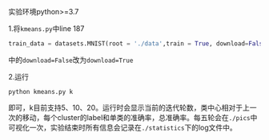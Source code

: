 实验环境python>=3.7

1.将`kmeans.py`中line 187

```python
train_data = datasets.MNIST(root = './data',train = True, download=False)
```

中的`download=False`改为`download=True`

2.运行

```
python kmeans.py k
```

即可，k目前支持5、10、20。运行时会显示当前的迭代轮数，类中心相对于上一次的移动，每个cluster的label和单类的准确率，总准确率。每五轮会在`./pics`中可视化一次，实验结束时所有信息会记录在`./statistics`下的log文件中。

